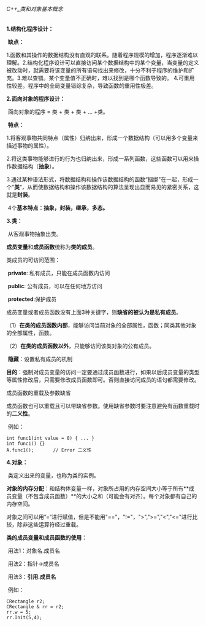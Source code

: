 ###### C++_类和对象基本概念

**1.结构化程序设计：**

​	**缺点：**

​	1.函数和其操作的数据结构没有直观的联系。随着程序规模的增加，程序逐渐难以理解。
​        	2.结构化程序设计可以直接访问某个数据结构中的某个变量，当变量的定义被改动时，就需要将该变量的所有语句找出来修改，十分不利于程序的维护和扩充。
​       	 3.难以查错。某个变量值不正确时，难以找到是哪个函数导致的。
​        	4.可重用性较差。程序中的全局变量错综复杂，导致函数的重用性极差。

**2.面向对象的程序设计：** 

​	面向对象的程序 = 类 + 类 + 类 + ... +类。

​	**特点：** 

​		1.将客观事物共同特点（属性）归纳出来，形成一个数据结构（可以用多个变量来描述事物的属性）。

​		2.将这类事物能够进行的行为也归纳出来，形成一系列函数，这些函数可以用来操作数据结构（**抽象**）。

​		3.通过某种语法形式，将数据结构和操作该数据结构的函数“捆绑"在一起，形成一个”**类**“，从而使数据结构和操作该数据结构的算法呈现出显而易见的紧密关系，这就是**封装**。

​		4个**基本特点：抽象，封装，继承，多态。**

**3.类：**

​	从客观事物抽象出类。

​	**成员变量**和**成员函数**统称为**类的成员**。

类成员的可访问范围：

​		**private**:  私有成员，只能在成员函数内访问

​		**public**:    公有成员，可以在任何地方访问

​		**protected**:保护成员

​		 成员变量或者成员函数没有上面3种关键字，则**缺省的被认为是私有成员**。

​     （1）**在类的成员函数内部**，能够访问当前对象的全部属性，函数；同类其他对象的全部属性，函数。

​	（2）**在类的成员函数以外**，只能够访问该类对象的公有成员。     

​     **隐藏**：设置私有成员的机制

​		**目的**：强制对成员变量的访问一定要通过成员函数进行，如果以后成员变量的类型等属性修改后，只需要修改成员函数即可。否则直接访问成员的语句都需要修改。

  成员函数的重载及参数缺省

​	成员函数也可以重载且可以带缺省参数。使用缺省参数时要注意避免有函数重载时的**二义性**。       

​	例如：

```
int func1(int value = 0) { ... }             
int func1() {}            
A.func1();       // Error 二义性
```

**4.对象：**  

​	类定义出来的变量，也称为类的实例。

​	**对象的内存分配**：和结构体变量一样，对象所占用的内存空间大小等于所有**成员变量（不包含成员函数）**的大小之和（可能会有对齐）。每个对象都有自己的内存空间。

  对象之间可以用”=“进行赋值，但是不能用"=="，"!="，">",">=","<","<="进行比较，除非这些运算符经过重载。

  **类的成员变量和成员函数的使用：**

​	用法1：对象名.成员名

​	用法2：指针->成员名

​	用法3：**引用.成员名**

​	例如：

```
CRectangle r2;
CRectangle & rr = r2;                 
rr.w = 5;
rr.Init(5,4);
```


